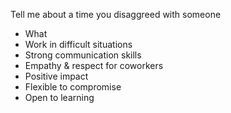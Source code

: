 Tell me about a time you disaggreed with someone
- What 
- Work in difficult situations
- Strong communication skills
- Empathy & respect for coworkers
- Positive impact
- Flexible to compromise
- Open to learning
<!--stackedit_data:
eyJoaXN0b3J5IjpbMTg3MTI4MDQyOSwtODEwNzg5NjMwXX0=
-->